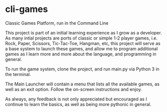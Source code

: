 # cli-games
Classic Games Platform, run in the Command Line

This project is part of an initial learning experience as I grow as a developer. As many intial projects are ports of classic or simple 1-2 player games, i.e. Rock, Paper, Scissors, Tic-Tac-Toe, Hangman, etc, this project will serve as a base system to launch these games, and allow me to program additional games as I learn more and more about the language, and programming in general. 

To run the game system, clone the project, and run main.py via Python 3 in the terminal. 

The Main Launcher will contain a menu that lists all the available games, as well as an exit option. Follow the on-screen instructions and enjoy. 

As always, any feedback is not only appreciated but encouraged as I continue to learn the basics, as well as being more pythonic in general. 
